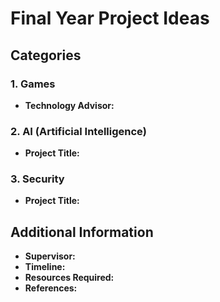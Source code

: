 # Final Year Project Ideas

## Categories

### 1. Games

- **Technology Advisor:**

### 2. AI (Artificial Intelligence)

- **Project Title:**

### 3. Security

- **Project Title:**

## Additional Information

- **Supervisor:**
- **Timeline:**
- **Resources Required:**
- **References:**
